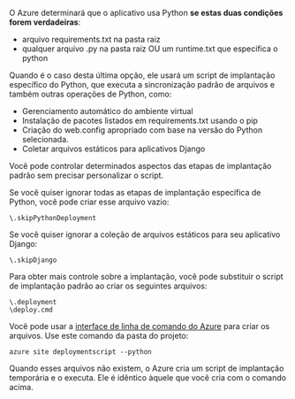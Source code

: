 O Azure determinará que o aplicativo usa Python **se estas duas condições forem verdadeiras**:

* arquivo requirements.txt na pasta raiz
* qualquer arquivo .py na pasta raiz OU um runtime.txt que especifica o python

Quando é o caso desta última opção, ele usará um script de implantação específico do Python, que executa a sincronização padrão de arquivos e também outras operações de Python, como:

* Gerenciamento automático do ambiente virtual
* Instalação de pacotes listados em requirements.txt usando o pip
* Criação do web.config apropriado com base na versão do Python selecionada.
* Coletar arquivos estáticos para aplicativos Django

Você pode controlar determinados aspectos das etapas de implantação padrão sem precisar personalizar o script.

Se você quiser ignorar todas as etapas de implantação específica de Python, você pode criar esse arquivo vazio:

    \.skipPythonDeployment

Se você quiser ignorar a coleção de arquivos estáticos para seu aplicativo Django:

    \.skipDjango 

Para obter mais controle sobre a implantação, você pode substituir o script de implantação padrão ao criar os seguintes arquivos:

    \.deployment
    \deploy.cmd

Você pode usar a [interface de linha de comando do Azure][interface de linha de comando do Azure] para criar os arquivos.  Use este comando da pasta do projeto:

    azure site deploymentscript --python

Quando esses arquivos não existem, o Azure cria um script de implantação temporária e o executa.  Ele é idêntico àquele que você cria com o comando acima.

[interface de linha de comando do Azure]: http://azure.microsoft.com/downloads/


<!--HONumber=Nov16_HO2-->



